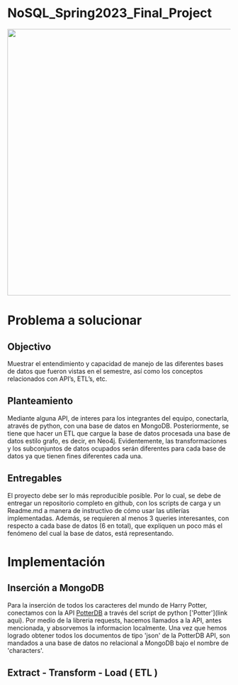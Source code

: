 # NoSQL_Spring2023_Final_Project

<p align="center">
  <img width="600" height="600" src="https://lh5.googleusercontent.com/xpZ0uNADaHiN-ik-tBrPoZOo5ZDjGu1smmrN_4ZTSsKOJsSO-RTQJ8WmzO5cMbz9ofGb8n00PuOUxBUY534mRYlOV2JiIK2ig1JpUi76w5e0zviP4at-QxBD2EEALZc8EaI893T33hudidcqXg9f6g">
</p>




# Problema a solucionar

## Objectivo

Muestrar el entendimiento y capacidad de manejo de las diferentes bases de datos que fueron vistas en el semestre, así como los conceptos relacionados con API’s, ETL’s, etc.

## Planteamiento

Mediante alguna API, de interes para los integrantes del equipo, conectarla, através de python, con una base de datos en MongoDB. Posteriormente, se tiene que hacer un ETL que cargue la base de datos procesada una base de datos estilo grafo, es decir, en Neo4j. Evidentemente, las transformaciones y los subconjuntos de datos ocupados serán diferentes para cada base de datos ya que tienen fines diferentes cada una.

## Entregables

El proyecto debe ser lo más reproducible posible. Por lo cual, se debe de entregar un repositorio completo en github, con los scripts de carga y un Readme.md a manera de instructivo de cómo usar las utilerías implementadas. Además, se requieren al menos 3 queries interesantes, con respecto a cada base de datos (6 en total), que expliquen un poco más el fenómeno del cual la base de datos, está representando.




# Implementación

## Inserción a MongoDB

Para la inserción de todos los caracteres del mundo de Harry Potter, conectamos con la API [PotterDB](https://potterdb.com/) a través del script de python ['Potter'](link aqui). Por medio de la libreria requests, hacemos llamados a la API, antes mencionada, y absorvemos la informacion localmente. Una vez que hemos logrado obtener todos los documentos de tipo 'json' de la PotterDB API, son mandados a una base de datos no relacional a MongoDB bajo el nombre de 'characters'.

## Extract - Transform - Load ( ETL )

